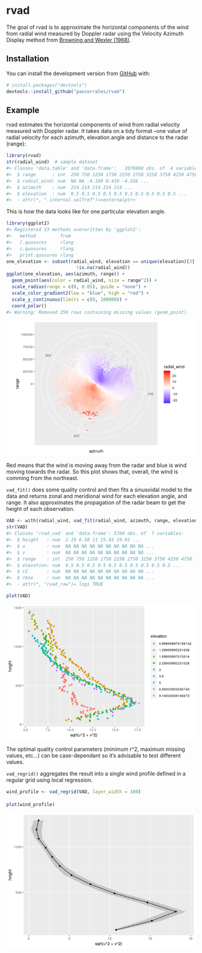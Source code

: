 
<!-- README.md is generated from README.Rmd. Please edit that file -->

# rvad

<!-- badges: start -->

<!-- badges: end -->

The goal of rvad is to approximate the horizontal components of the wind
from radial wind measured by Doppler radar using the Velocity Azimuth
Display method from [Browning and Wexler
(1968)](https://journals.ametsoc.org/doi/abs/10.1175/1520-0450%281968%29007%3C0105%3ATDOKPO%3E2.0.CO%3B2).

## Installation

You can install the development version from
[GitHub](https://github.com/)
with:

<!-- the released version of rvad from [CRAN](https://CRAN.R-project.org) with:

``` r
install.packages("rvad")
```

And -->

``` r
# install.packages("devtools")
devtools::install_github("paocorrales/rvad")
```

## Example

rvad estimates the horizontal components of wind from radial velocity
measured with Doppler radar. It takes data on a tidy format –one value
of radial velocity for each azimuth, elevation angle and distance to the
radar (range):

``` r
library(rvad)
str(radial_wind)  # sample dataset
#> Classes 'data.table' and 'data.frame':   2076960 obs. of  4 variables:
#>  $ range      : int  250 750 1250 1750 2250 2750 3250 3750 4250 4750 ...
#>  $ radial_wind: num  NA NA -4.189 0.419 -4.556 ...
#>  $ azimuth    : num  214 214 214 214 214 ...
#>  $ elevation  : num  0.5 0.5 0.5 0.5 0.5 0.5 0.5 0.5 0.5 0.5 ...
#>  - attr(*, ".internal.selfref")=<externalptr>
```

This is how the data looks like for one particular elevation angle.

``` r
library(ggplot2)
#> Registered S3 methods overwritten by 'ggplot2':
#>   method         from 
#>   [.quosures     rlang
#>   c.quosures     rlang
#>   print.quosures rlang
one_elevation <- subset(radial_wind, elevation == unique(elevation)[3] &
                          !is.na(radial_wind))
ggplot(one_elevation, aes(azimuth, range)) +
  geom_point(aes(color = radial_wind, size = range^2)) +
  scale_radius(range = c(0, 0.05), guide = "none") +
  scale_color_gradient2(low = "blue", high = "red") +
  scale_y_continuous(limits = c(0, 100000)) +
  coord_polar()
#> Warning: Removed 259 rows containing missing values (geom_point).
```

![](man/figures/README-unnamed-chunk-3-1.png)<!-- -->

Red means that the wind is moving away from the radar and blue is wind
moving towards the radar. So this plot shows that, overall, the wind is
comming from the northeast.

`vad_fit()` does some quality control and then fits a sinusoidal model
to the data and returns zonal and meridional wind for each elevation
angle, and range. It also approximates the propagation of the radar beam
to get the height of each
observation.

``` r
VAD <- with(radial_wind, vad_fit(radial_wind, azimuth, range, elevation))
str(VAD)
#> Classes 'rvad_vad' and 'data.frame': 5760 obs. of  7 variables:
#>  $ height   : num  2.19 6.58 11 15.45 19.93 ...
#>  $ u        : num  NA NA NA NA NA NA NA NA NA NA ...
#>  $ v        : num  NA NA NA NA NA NA NA NA NA NA ...
#>  $ range    : int  250 750 1250 1750 2250 2750 3250 3750 4250 4750 ...
#>  $ elevation: num  0.5 0.5 0.5 0.5 0.5 0.5 0.5 0.5 0.5 0.5 ...
#>  $ r2       : num  NA NA NA NA NA NA NA NA NA NA ...
#>  $ rmse     : num  NA NA NA NA NA NA NA NA NA NA ...
#>  - attr(*, "rvad_raw")= logi TRUE
```

``` r
plot(VAD)
```

![](man/figures/README-unnamed-chunk-5-1.png)<!-- -->

The optimal quality control parameters (minimum r^2, maximum missing
values, etc…) can be case-dependant so it’s advisable to test different
values.

`vad_regrid()` aggregates the result into a single wind profile defined
in a regular grid using local regression.

``` r
wind_profile <- vad_regrid(VAD, layer_width = 100)

plot(wind_profile)
```

![](man/figures/README-unnamed-chunk-6-1.png)<!-- -->
